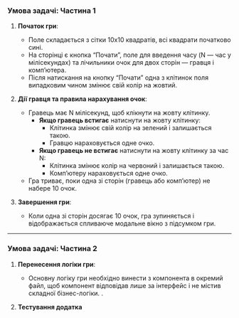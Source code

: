 ### Умова задачі: Частина 1

1. **Початок гри**:
    - Поле складається з сітки 10x10 квадратів, всі квадрати початково сині.
    - На сторінці є кнопка “Почати”, поле для введення часу (N — час у мілісекундах) та лічильники очок для двох сторін — гравця і комп’ютера.
    - Після натискання на кнопку “Почати” одна з клітинок поля випадковим чином змінює свій колір на жовтий.

2. **Дії гравця та правила нарахування очок**:
    - Гравець має N мілісекунд, щоб клікнути на жовту клітинку.
        - **Якщо гравець встигає** натиснути на жовту клітинку:
            - Клітинка змінює свій колір на зелений і залишається такою.
            - Гравцю нараховується одне очко.
        - **Якщо гравець не встигає** натиснути на жовту клітинку за час N:
            - Клітинка змінює колір на червоний і залишається такою.
            - Комп’ютеру нараховується одне очко.
    - Гра триває, поки одна зі сторін (гравець або комп’ютер) не набере 10 очок.

3. **Завершення гри**:
    - Коли одна зі сторін досягає 10 очок, гра зупиняється і відображається спливаюче модальне вікно з підсумком гри.

---

### Умова задачі: Частина 2

1. **Перенесення логіки гри**:
    - Основну логіку гри необхідно винести з компонента в окремий файл, щоб компонент відповідав лише за інтерфейс і не містив складної бізнес-логіки. .

2. **Тестування додатка**